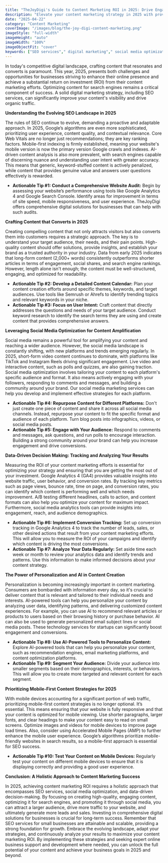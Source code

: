 ```yaml
---
title: "TheJoyDigi's Guide to Content Marketing ROI in 2025: Drive Engagement and Conversions with Strategic SEO"
description: "Elevate your content marketing strategy in 2025 with proven SEO techniques to boost engagement and conversions. Learn how to create valuable content that attracts your target audience and ranks higher in search engine results pages (SERPs)."
date: "2025-04-22"
category: "Content Marketing"
coverImage: "/images/blog/the-joy-digi-content-marketing.png"
imageStyle: "full-width"
imageHeight: "auto"
imageWidth: "100%"
imageObjectFit: "cover"
keywords: ["SEO services"," digital marketing"," social media optimization","SEO services for small businesses"," digital marketing strategies for startups"," social media marketing services"]
---
```


In today's competitive digital landscape, crafting content that resonates and converts is paramount. This year, 2025, presents both challenges and opportunities for businesses striving to enhance their online presence and achieve a substantial return on investment (ROI) from their content marketing efforts. Optimizing content for search engines remains a critical component of success. A solid digital marketing strategy, including SEO services, can significantly improve your content's visibility and drive organic traffic.

**Understanding the Evolving SEO Landscape in 2025**

The rules of SEO continue to evolve, demanding a proactive and adaptable approach. In 2025, Google’s algorithms are even more sophisticated, prioritizing user experience, content quality, and contextual relevance. Core Web Vitals are no longer just recommendations; they are key ranking factors. Mobile-first indexing is firmly established, meaning your website's mobile version is now the primary version Google crawls and indexes. AI-driven content analysis is also more prevalent, with search engines capable of discerning nuance and understanding user intent with greater accuracy. This means that generic, keyword-stuffed content is actively penalized, while content that provides genuine value and answers user questions effectively is rewarded.

*   **Actionable Tip #1: Conduct a Comprehensive Website Audit:** Begin by assessing your website’s performance using tools like Google Analytics 4 and Google Search Console. Identify areas for improvement in terms of site speed, mobile responsiveness, and user experience. TheJoyDigi offers comprehensive digital solutions for businesses that can help with such audits.

**Crafting Content that Converts in 2025**

Creating compelling content that not only attracts visitors but also converts them into customers requires a strategic approach. The key is to understand your target audience, their needs, and their pain points. High-quality content should offer solutions, provide insights, and establish your brand as a trusted authority in your industry. Data from early 2025 indicates that long-form content (2,000+ words) consistently outperforms shorter articles in terms of engagement, social shares, and search engine rankings. However, length alone isn't enough; the content must be well-structured, engaging, and optimized for readability.

*   **Actionable Tip #2: Develop a Detailed Content Calendar:** Plan your content creation efforts around specific themes, keywords, and target audiences. Use tools like Semrush or Ahrefs to identify trending topics and relevant keywords in your niche.
*   **Actionable Tip #3: Focus on User Intent:** Craft content that directly addresses the questions and needs of your target audience. Conduct keyword research to identify the search terms they are using and create content that provides comprehensive answers.

**Leveraging Social Media Optimization for Content Amplification**

Social media remains a powerful tool for amplifying your content and reaching a wider audience. However, the social media landscape is constantly shifting, with new platforms and trends emerging regularly. In 2025, short-form video content continues to dominate, with platforms like TikTok and Instagram Reels driving significant engagement. Live video and interactive content, such as polls and quizzes, are also gaining traction. Social media optimization involves tailoring your content to each platform's specific audience and format. It also means actively engaging with your followers, responding to comments and messages, and building a community around your brand. Our social media marketing services can help you develop and implement effective strategies for each platform.

*   **Actionable Tip #4: Repurpose Content for Different Platforms:** Don't just create one piece of content and share it across all social media channels. Instead, repurpose your content to fit the specific format and audience of each platform. Turn blog posts into infographics, videos, or social media posts.
*   **Actionable Tip #5: Engage with Your Audience:** Respond to comments and messages, ask questions, and run polls to encourage interaction. Building a strong community around your brand can help you increase engagement and drive conversions.

**Data-Driven Decision Making: Tracking and Analyzing Your Results**

Measuring the ROI of your content marketing efforts is essential for optimizing your strategy and ensuring that you are getting the most out of your investment. Google Analytics 4 (GA4) provides valuable insights into website traffic, user behavior, and conversion rates. By tracking key metrics such as page views, bounce rate, time on page, and conversion rates, you can identify which content is performing well and which needs improvement. A/B testing different headlines, calls to action, and content formats can also help you optimize your content for maximum impact. Furthermore, social media analytics tools can provide insights into engagement, reach, and audience demographics.

*   **Actionable Tip #6: Implement Conversion Tracking:** Set up conversion tracking in Google Analytics 4 to track the number of leads, sales, or other desired actions that result from your content marketing efforts. This will allow you to measure the ROI of your campaigns and identify which content is driving the most conversions.
*   **Actionable Tip #7: Analyze Your Data Regularly:** Set aside time each week or month to review your analytics data and identify trends and patterns. Use this information to make informed decisions about your content strategy.

**The Power of Personalization and AI in Content Creation**

Personalization is becoming increasingly important in content marketing. Consumers are bombarded with information every day, so it's crucial to deliver content that is relevant and tailored to their individual needs and interests. AI-powered tools can help you personalize your content by analyzing user data, identifying patterns, and delivering customized content experiences. For example, you can use AI to recommend relevant articles or products to users based on their browsing history or purchase behavior. AI can also be used to generate personalized email subject lines or social media posts. These technology services for startups can significantly boost engagement and conversions.

*   **Actionable Tip #8: Use AI-Powered Tools to Personalize Content:** Explore AI-powered tools that can help you personalize your content, such as recommendation engines, email marketing platforms, and content optimization platforms.
*   **Actionable Tip #9: Segment Your Audience:** Divide your audience into smaller segments based on their demographics, interests, or behaviors. This will allow you to create more targeted and relevant content for each segment.

**Prioritizing Mobile-First Content Strategies for 2025**

With mobile devices accounting for a significant portion of web traffic, prioritizing mobile-first content strategies is no longer optional. It’s essential. This means ensuring that your website is fully responsive and that your content is optimized for mobile viewing. Use shorter paragraphs, larger fonts, and clear headings to make your content easy to read on small screens. Optimize images and videos for mobile devices to improve page load times. Also, consider using Accelerated Mobile Pages (AMP) to further enhance the mobile user experience. Google’s algorithms prioritize mobile-friendly websites in search results, so a mobile-first approach is essential for SEO success.

*   **Actionable Tip #10: Test Your Content on Mobile Devices:** Regularly test your content on different mobile devices to ensure that it is displaying correctly and providing a good user experience.

**Conclusion: A Holistic Approach to Content Marketing Success**

In 2025, achieving content marketing ROI requires a holistic approach that encompasses SEO services, social media optimization, and data-driven decision-making. By focusing on creating high-quality, engaging content, optimizing it for search engines, and promoting it through social media, you can attract a larger audience, drive more traffic to your website, and ultimately generate more leads and sales. Investing in comprehensive digital solutions for businesses is crucial for long-term success. Remember that SEO services for small businesses are attainable and scalable, providing a strong foundation for growth. Embrace the evolving landscape, adapt your strategies, and continuously analyze your results to maximize your content marketing ROI. By implementing these strategies and seeking expert online business support and development where needed, you can unlock the full potential of your content and achieve your business goals in 2025 and beyond.